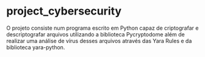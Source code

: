# project_cybersecurity
O projeto consiste num programa escrito em Python capaz de criptografar e descriptografar arquivos utilizando a biblioteca Pycryptodome além de realizar uma análise de vírus desses arquivos através das Yara Rules e da biblioteca yara-python.
